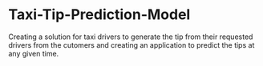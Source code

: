 # Taxi-Tip-Prediction-Model
Creating a solution for taxi drivers to generate the tip from their requested drivers from the cutomers and creating an application to predict the tips at any given time.
